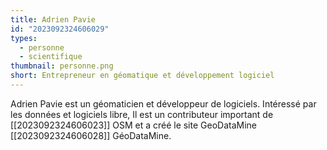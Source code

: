 ```yaml
---
title: Adrien Pavie
id: "2023092324606029"
types:
  - personne
  - scientifique
thumbnail: personne.png
short: Entrepreneur en géomatique et développement logiciel
---
```


Adrien Pavie est un géomaticien et développeur de logiciels. Intéressé par les données et logiciels libre, Il est un contributeur important de [[2023092324606023]] OSM et a créé le site GeoDataMine [[2023092324606028]] GéoDataMine.